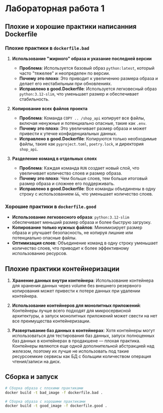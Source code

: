 # Лабораторная работа 1

## Плохие и хорошие практики написанния Dockerfile

### Плохие практики в `dockerfile.bad`

1. **Использование "жирного" образа и указание последней версии**
   - **Проблема**: Используется базовый образ `python:latest`, который часто "тяжелее" и неопределен по версии.
   - **Почему это плохо**: Это приводит к увеличению размера образа и делает его нестабильным при обновлениях.
   - **Исправлено в good.Dockerfile**: Используется легковесный образ `python:3.12-slim`, что уменьшает размер и обеспечивает стабильность.

2. **Копирование всех файлов проекта**
   - **Проблема**: Команда `COPY .. /shop_api` копирует все файлы, включая ненужные и потенциально опасные, такие как `.env`.
   - **Почему это плохо**: Это увеличивает размер образа и может привести к утечке конфиденциальных данных.
   - **Исправлено в good.Dockerfile**: Копируются только необходимые файлы, такие как `pyproject.toml`, `poetry.lock`, и директория `shop_api`.

3. **Разделение команд в отдельных слоях**
   - **Проблема**: Каждая команда `RUN` создает новый слой, что увеличивает количество слоев и размер образа.
   - **Почему это плохо**: Чем больше слоев, тем больше итоговый размер образа и сложнее его поддерживать.
   - **Исправлено в good.Dockerfile**: Все команды объединены в одну строку с использованием `&&`, что уменьшает количество слоев.

### Хорошие практики в `dockerfile.good`

- **Использование легковесного образа**: `python:3.12-slim` обеспечивает меньший размер образа и более быструю загрузку.
- **Копирование только нужных файлов**: Минимизирует размер образа и улучшает безопасность, не копируя лишние или потенциально опасные файлы.
- **Оптимизация слоев**: Объединение команд в одну строку уменьшает количество слоев, что приводит к более эффективному использованию ресурсов.

## Плохие практики контейнеризации

1. **Хранение данных внутри контейнера**: Использование контейнера для хранения данных через volume без внешнего резервного копирования может привести к потере данных при удалении контейнера.

2. **Использование контейнеров для монолитных приложений**: Контейнеры лучше всего подходят для микросервисной архитектуры, а запуск монолитных приложений может свести на нет все преимущества контейнеризации.

3. **Развертывание баз данных в контейнерах**: Хотя контейнеры могут использоваться для тестирования баз данных, запуск полноценных баз данных в контейнерах в продакшене — плохая практика. Контейнеры являются еще одной дополнительной абстракцией над железом, поэтому их лучше не использовать под такие ресурсоемкие сервисы как БД с больщим количеством операция чтения/записи на диск.

## Сборка и запуск

```bash
# Сборка образа с плохими практиками
docker build -t bad_image -f dockerfile.bad .

# Сборка образа с хорошими практиками
docker build -t good_image -f dockerfile.good .